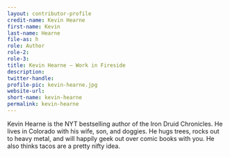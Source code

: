 ```yaml
---
layout: contributor-profile
credit-name: Kevin Hearne
first-name: Kevin
last-name: Hearne
file-as: h
role: Author
role-2:
role-3:
title: Kevin Hearne — Work in Fireside
description:
twitter-handle:
profile-pic: kevin-hearne.jpg
website-url:
short-name: kevin-hearne
permalink: kevin-hearne
---
```

Kevin Hearne is the NYT bestselling author of the Iron Druid Chronicles. He lives in Colorado with his wife, son, and doggies. He hugs trees, rocks out to heavy metal, and will happily geek out over comic books with you. He also thinks tacos are a pretty nifty idea.
